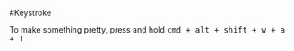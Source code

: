 #Keystroke

<p>To make something pretty, press and hold <kbd>cmd + alt + shift + w + a + !</kbd></p>